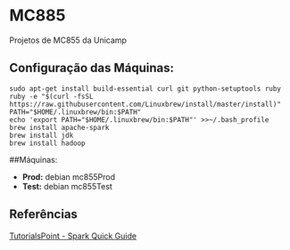 # MC885

Projetos de MC855 da Unicamp

## Configuração das Máquinas:
```
sudo apt-get install build-essential curl git python-setuptools ruby
ruby -e "$(curl -fsSL https://raw.githubusercontent.com/Linuxbrew/install/master/install)"
PATH="$HOME/.linuxbrew/bin:$PATH"
echo 'export PATH="$HOME/.linuxbrew/bin:$PATH"' >>~/.bash_profile
brew install apache-spark
brew install jdk
brew install hadoop
```

##Máquinas:
* **Prod:** debian mc855Prod
* **Test:** debian mc855Test

## Referências

[TutorialsPoint - Spark Quick Guide](ttps://www.tutorialspoint.com/apache_spark/apache_spark_quick_guide.htm)
